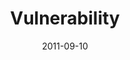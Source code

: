 ---
layout: message
category: message
series: "Everyday Friends"
title: "Vulnerability"
date: 2011-09-10
message_id: 691
---